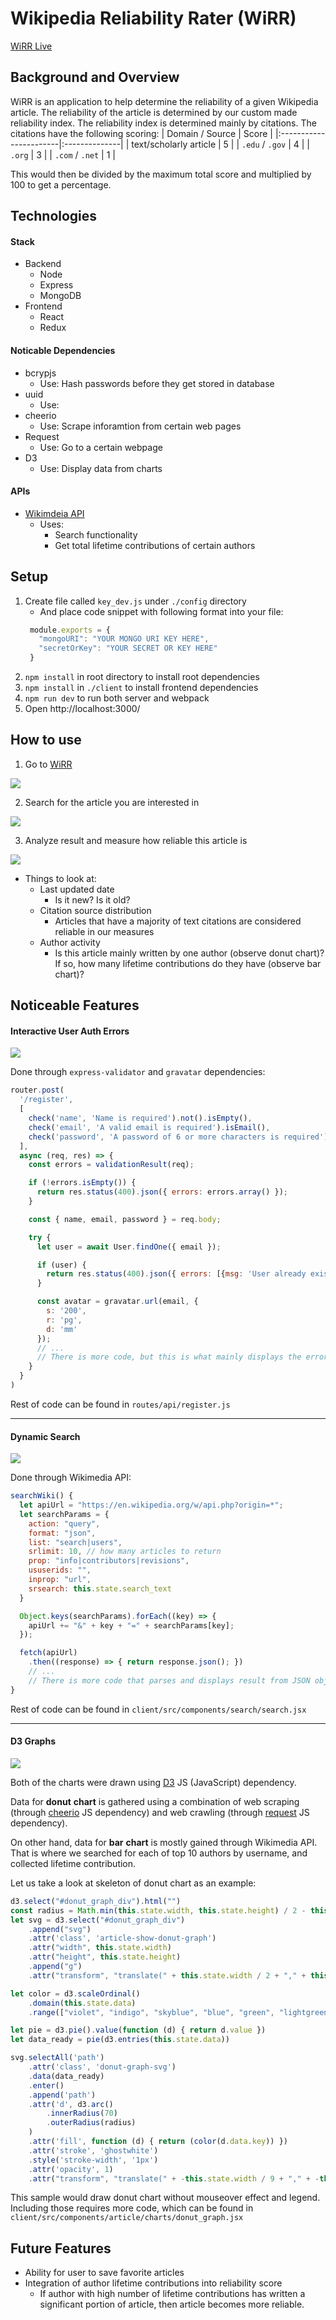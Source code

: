# Wikipedia Reliability Rater (WiRR)
<!-- <a href="https://www.mongodb.com/"><img src="https://img.shields.io/badge/Powered%20by-MongoDB-green.svg"/></a>
<a href="#"><img src="https://img.shields.io/badge/Powered%20by-JavaScript-orange.svg"/></a>
<a href="#"><img src="https://img.shields.io/badge/Powered%20by-React/Redux-blue.svg"></a>
<a href="https://github.com"><img src="https://img.shields.io/badge/Hosted%20on-GitHub-brightgreen.svg"/></a> -->

[WiRR Live](http://www.wikipediarr.com/)

## Background and Overview
WiRR is an application to help determine the reliability of a given Wikipedia article. The reliability of the article is determined by our custom made reliability index. The reliability index is determined mainly by citations. The citations have the following scoring:
  | Domain / Source        | Score         |
  |:-----------------------|:--------------|
  | text/scholarly article | 5             |
  | `.edu` / `.gov`        | 4             |
  | `.org`                 | 3             |
  | `.com` / `.net`        | 1             |

This would then be divided by the maximum total score and multiplied by 100 to get a percentage.

## Technologies
#### Stack
- Backend
  - Node
  - Express
  - MongoDB
- Frontend
  - React
  - Redux
#### Noticable Dependencies
- bcrypjs
  - Use: Hash passwords before they get stored in database
- uuid
  - Use: 
- cheerio
  - Use: Scrape inforamtion from certain web pages
- Request
  - Use: Go to a certain webpage
- D3
  - Use: Display data from charts
#### APIs
- [Wikimdeia API](https://www.mediawiki.org/wiki/API:Main_page)
  - Uses: 
    - Search functionality
    - Get total lifetime contributions of certain authors

## Setup
1. Create file called `key_dev.js` under `./config` directory
   - And place code snippet with following format into your file:
   ```javaScript
    module.exports = {
      "mongoURI": "YOUR MONGO URI KEY HERE",
      "secretOrKey": "YOUR SECRET OR KEY HERE"
    }
   ```
2. `npm install` in root directory to install root dependencies
3. `npm install` in `./client` to install frontend dependencies
4. `npm run dev` to run both server and webpack
5. Open http://localhost:3000/

## How to use
1. Go to [WiRR](http://www.wikipediarr.com/)

![](client/src/img/landing_page.png)

2. Search for the article you are interested in

![](client/src/img/search.png)

3. Analyze result and measure how reliable this article is

![](client/src/img/article_show.png)
  - Things to look at:
    - Last updated date
      - Is it new? Is it old?
    - Citation source distribution
      - Articles that have a majority of text citations are considered reliable in our measures
    - Author activity
      - Is this article mainly written by one author (observe donut chart)? If so, how many lifetime contributions do they have (observe bar chart)?
      
## Noticeable Features
#### Interactive User Auth Errors
![](client/src/gif/user_auth_error_demo.gif)

Done through `express-validator` and `gravatar` dependencies:
```JavaScript
router.post(
  '/register',
  [
    check('name', 'Name is required').not().isEmpty(),
    check('email', 'A valid email is required').isEmail(),
    check('password', 'A password of 6 or more characters is required').isLength({ min: 6 })
  ],
  async (req, res) => {
    const errors = validationResult(req);

    if (!errors.isEmpty()) {
      return res.status(400).json({ errors: errors.array() });
    }

    const { name, email, password } = req.body;

    try {
      let user = await User.findOne({ email });

      if (user) {
        return res.status(400).json({ errors: [{msg: 'User already exists!' }]});
      }

      const avatar = gravatar.url(email, {
        s: '200',
        r: 'pg',
        d: 'mm'
      });
      // ...
      // There is more code, but this is what mainly displays the errors
    }
  }
)
```
Rest of code can be found in `routes/api/register.js`


--- 
#### Dynamic Search
![](client/src/gif/search.gif)

Done through Wikimedia API: 
```javaScript
searchWiki() {
  let apiUrl = "https://en.wikipedia.org/w/api.php?origin=*";
  let searchParams = {
    action: "query",
    format: "json",
    list: "search|users",
    srlimit: 10, // how many articles to return
    prop: "info|contributors|revisions",
    ususerids: "",
    inprop: "url",
    srsearch: this.state.search_text
  }

  Object.keys(searchParams).forEach((key) => {
    apiUrl += "&" + key + "=" + searchParams[key];
  });

  fetch(apiUrl)
    .then((response) => { return response.json(); })
    // ...
    // There is more code that parses and displays result from JSON object
}
```

Rest of code can be found in `client/src/components/search/search.jsx`

---
#### D3 Graphs
![](client/src/gif/charts_demo.gif)

Both of the charts were drawn using [D3](https://d3js.org) JS (JavaScript) dependency.

Data for __donut__ __chart__ is gathered using a combination of web scraping (through [cheerio](https://cheerio.js.org/) JS dependency) and web crawling (through [request](https://www.npmjs.com/package/request) JS dependency). 

On other hand, data for __bar__ __chart__ is mostly gained through Wikimedia API. That is where we searched for each of top 10 authors by username, and collected lifetime contribution.

Let us take a look at skeleton of donut chart as an example:
```JavaScript
d3.select("#donut_graph_div").html("")
const radius = Math.min(this.state.width, this.state.height) / 2 - this.state.margin
let svg = d3.select("#donut_graph_div")
    .append("svg")
    .attr('class', 'article-show-donut-graph')
    .attr("width", this.state.width)
    .attr("height", this.state.height)
    .append("g")
    .attr("transform", "translate(" + this.state.width / 2 + "," + this.state.height / 2 + ")")

let color = d3.scaleOrdinal()
    .domain(this.state.data)
    .range(["violet", "indigo", "skyblue", "blue", "green", "lightgreen", "yellow", "orange", "red", "lightred", "lightBlue"])

let pie = d3.pie().value(function (d) { return d.value })
let data_ready = pie(d3.entries(this.state.data))

svg.selectAll('path')
    .attr('class', 'donut-graph-svg')
    .data(data_ready)
    .enter()
    .append('path')
    .attr('d', d3.arc()
        .innerRadius(70)
        .outerRadius(radius)
    )
    .attr('fill', function (d) { return (color(d.data.key)) })
    .attr('stroke', 'ghostwhite')
    .style('stroke-width', '1px')
    .attr('opacity', 1)
    .attr("transform", "translate(" + -this.state.width / 9 + "," + -this.state.height / 100 + ")")
```

This sample would draw donut chart without mouseover effect and legend. Including those requires more code, which can be found in `client/src/components/article/charts/donut_graph.jsx`


## Future Features
  - Ability for user to save favorite articles
  - Integration of author lifetime contributions into reliability score
    - If author with high number of lifetime contributions has written a significant portion of article, then article becomes more reliable.